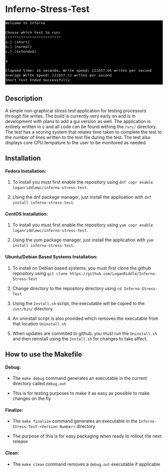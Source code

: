 # Inferno-Stress-Test

![alt text](https://github.com/LoganRiddle/Inferno-Stress-Test/blob/main/images/Screenshot%20from%202023-04-28%2016-37-47.png "App Image")

## Description
A simple non-graphical stress test application for testing processors through file writes. The build is currently very early on and is in development with plans to add a gui version as well. The application is entirely written in c and all code can be found withing the `/src/` directory. The test has a scoring system that relates time taken to complete the test to the number of lines written to the test file during the test. The test also displays core CPU tempature to the user to be monitored as needed. 

## Installation
#### Fedora Installation:
1. To install you must first enable the repository using `dnf copr enable loganriddlewc/inferno-stress-test`. 

2. Using the dnf package manager, just install the application with `dnf install inferno-stress-test`.

#### CentOS Installation:
1. To install you must first enable the repository using `yum copr enable loganriddlewc/inferno-stress-test`.

2. Using the yum package manager, just install the application with `yum install inferno-stress-test`.

#### Ubuntu/Debian Based Systems Installation:
1. To install on Debian based systems, you must first clone the github repository using `git clone https://github.com/LoganRiddle/Inferno-Stress-Test`

2. Change directory to the repository directory using `cd Inferno-Stress-Test`

3. Using the `Install.sh` script, the executable will be copied to the `/usr/bin/` directory. 

4. An uninstall script is also provided which removes the executable from that location `Uninstall.sh` 

5. When updates are commited to github, you must run the `Uninstall.sh` and then reinstall using the `Install.sh` for changes to take affect. 

## How to use the Makefile

#### Debug:

* The `make debug` command generates an executable in the current directory called `debug.out` 

* This is for testing purposes to make it as easy as possible to make changes on the fly

#### Finalize: 

* The `make finalize` command generates an executable in the `Inferno-Stress-Test-<Version Number>` directory 

* The purpose of this is for easy packaging when ready to rollout the next release

#### Clean:

* The `make clean` command removes a `debug.out` executable if applicable 
